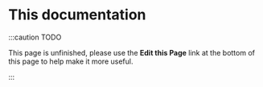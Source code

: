 This documentation
==================
:::caution TODO

This page is unfinished, please use the **Edit this Page** link at the bottom of this page to help make it more useful.

:::
